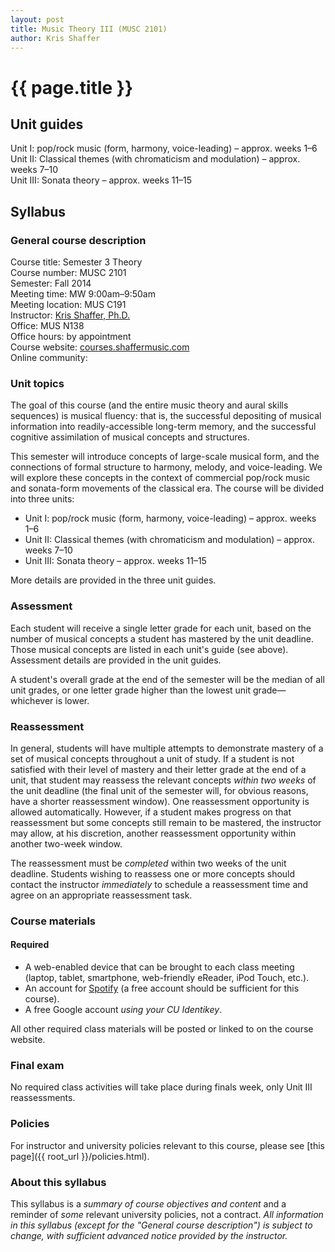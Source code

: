 ```yaml
---
layout: post
title: Music Theory III (MUSC 2101)
author: Kris Shaffer
---
```


# {{ page.title }} #

## Unit guides ##

Unit I: pop/rock music (form, harmony, voice-leading) – approx. weeks 1–6  
Unit II: Classical themes (with chromaticism and modulation) – approx. weeks 7–10  
Unit III: Sonata theory – approx. weeks 11–15  


## Syllabus ##

### General course description ###

Course title: Semester 3 Theory  
Course number: MUSC 2101  
Semester: Fall 2014  
Meeting time: MW 9:00am–9:50am  
Meeting location: MUS C191  
Instructor: [Kris Shaffer, Ph.D.](http://kris.shaffermusic.com)  
Office: MUS N138  
Office hours: by appointment  
Course website: [courses.shaffermusic.com](http://courses.shaffermusic.com/)  
Online community: 

### Unit topics ###

The goal of this course (and the entire music theory and aural skills sequences) is musical fluency: that is, the successful depositing of musical information into readily-accessible long-term memory, and the successful cognitive assimilation of musical concepts and structures. 

This semester will introduce concepts of large-scale musical form, and the connections of formal structure to harmony, melody, and voice-leading. We will explore these concepts in the context of commercial pop/rock music and sonata-form movements of the classical era. The course will be divided into three units:

- Unit I: pop/rock music (form, harmony, voice-leading) – approx. weeks 1–6  
- Unit II: Classical themes (with chromaticism and modulation) – approx. weeks 7–10  
- Unit III: Sonata theory – approx. weeks 11–15  

More details are provided in the three unit guides.

### Assessment ###

Each student will receive a single letter grade for each unit, based on the number of musical concepts a student has mastered by the unit deadline. Those musical concepts are listed in each unit's guide (see above). Assessment details are provided in the unit guides.

A student's overall grade at the end of the semester will be the median of all unit grades, or one letter grade higher than the lowest unit grade—whichever is lower.

### Reassessment ###

In general, students will have multiple attempts to demonstrate mastery of a set of musical concepts throughout a unit of study. If a student is not satisfied with their level of mastery and their letter grade at the end of a unit, that student may reassess the relevant concepts *within two weeks* of the unit deadline (the final unit of the semester will, for obvious reasons, have a shorter reassessment window). One reassessment opportunity is allowed automatically. However, if a student makes progress on that reassessment but some concepts still remain to be mastered, the instructor may allow, at his discretion, another reassessment opportunity within another two-week window.

The reassessment must be *completed* within two weeks of the unit deadline. Students wishing to reassess one or more concepts should contact the instructor *immediately* to schedule a reassessment time and agree on an appropriate reassessment task.

### Course materials ###

#### Required ####

- A web-enabled device that can be brought to each class meeting (laptop, tablet, smartphone, web-friendly eReader, iPod Touch, etc.).  
- An account for [Spotify](http://www.spotify.com) (a free account should be sufficient for this course).  
- A free Google account *using your CU Identikey*.  

All other required class materials will be posted or linked to on the course website.

### Final exam ###

No required class activities will take place during finals week, only Unit III reassessments.

### Policies ###

For instructor and university policies relevant to this course, please see [this page]({{ root_url }}/policies.html).

### About this syllabus ###

This syllabus is a *summary of course objectives and content* and a reminder of *some* relevant university policies, not a contract. *All information in this syllabus (except for the "General course description") is subject to change, with sufficient advanced notice provided by the instructor.*
